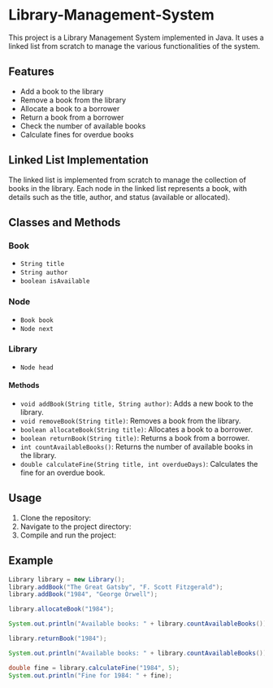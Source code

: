 # Library-Management-System

This project is a Library Management System implemented in Java. It uses a linked list from scratch to manage the various functionalities of the system.

## Features
- Add a book to the library
- Remove a book from the library
- Allocate a book to a borrower
- Return a book from a borrower
- Check the number of available books
- Calculate fines for overdue books

## Linked List Implementation
The linked list is implemented from scratch to manage the collection of books in the library. Each node in the linked list represents a book, with details such as the title, author, and status (available or allocated).

## Classes and Methods

### Book
- `String title`
- `String author`
- `boolean isAvailable`

### Node
- `Book book`
- `Node next`

### Library
- `Node head`

#### Methods
- `void addBook(String title, String author)`: Adds a new book to the library.
- `void removeBook(String title)`: Removes a book from the library.
- `boolean allocateBook(String title)`: Allocates a book to a borrower.
- `boolean returnBook(String title)`: Returns a book from a borrower.
- `int countAvailableBooks()`: Returns the number of available books in the library.
- `double calculateFine(String title, int overdueDays)`: Calculates the fine for an overdue book.

## Usage
1. Clone the repository:
2. Navigate to the project directory:
3. Compile and run the project:

## Example
```java
Library library = new Library();
library.addBook("The Great Gatsby", "F. Scott Fitzgerald");
library.addBook("1984", "George Orwell");

library.allocateBook("1984");

System.out.println("Available books: " + library.countAvailableBooks());

library.returnBook("1984");

System.out.println("Available books: " + library.countAvailableBooks());

double fine = library.calculateFine("1984", 5);
System.out.println("Fine for 1984: " + fine);
